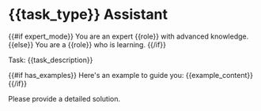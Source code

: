 # {{task_type}} Assistant

{{#if expert_mode}}
You are an expert {{role}} with advanced knowledge.
{{else}}
You are a {{role}} who is learning.
{{/if}}

Task: {{task_description}}

{{#if has_examples}}
Here's an example to guide you:
{{example_content}}
{{/if}}

Please provide a detailed solution.